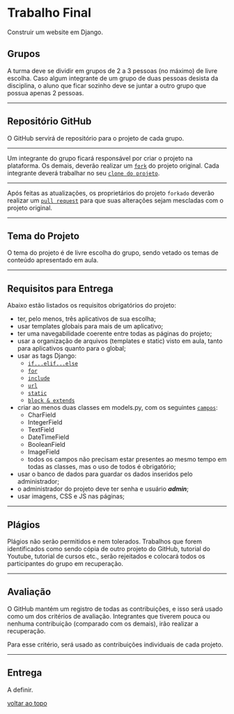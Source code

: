 # Trabalho Final #

Construir um website em Django.

## Grupos ##
A turma deve se dividir em grupos de 2 a 3 pessoas (no máximo) de livre escolha. Caso algum integrante de um grupo de duas pessoas desista da disciplina, o aluno que ficar sozinho deve se juntar a outro grupo que possua apenas 2 pessoas.

- - - -

## Repositório GitHub ##
O GitHub servirá de repositório para o projeto de cada grupo.

- - - -

Um integrante do grupo ficará responsável por criar o projeto na plataforma. Os demais, deverão realizar um [`fork`](https://docs.github.com/pt/get-started/quickstart/fork-a-repo) do projeto original. Cada integrante deverá trabalhar no seu [`clone do projeto`](https://docs.github.com/pt/repositories/creating-and-managing-repositories/cloning-a-repository).

- - - -

Após feitas as atualizações, os proprietários do projeto `forkado` deverão realizar um [`pull request`](https://docs.github.com/pt/pull-requests/collaborating-with-pull-requests/proposing-changes-to-your-work-with-pull-requests/creating-a-pull-request) para que suas alterações sejam mescladas com o projeto original.

- - - -

## Tema do Projeto ##
O tema do projeto é de livre escolha do grupo, sendo vetado os temas de conteúdo apresentado em aula.

- - - -

## Requisitos para Entrega ##
Abaixo estão listados os requisitos obrigatórios do projeto:
* ter, pelo menos, três aplicativos de sua escolha;
* usar templates globais para mais de um aplicativo;
* ter uma navegabilidade coerente entre todas as páginas do projeto;
* usar a organização de arquivos (templates e static) visto em aula, tanto para aplicativos quanto para o global;
* usar as tags Django:
    * [`if...elif...else`](https://docs.djangoproject.com/pt-br/4.2/ref/templates/builtins/#if)
    * [`for`](https://docs.djangoproject.com/pt-br/4.2/ref/templates/builtins/#for)
    * [`include`](https://docs.djangoproject.com/pt-br/4.2/ref/templates/builtins/#include)
    * [`url`](https://docs.djangoproject.com/pt-br/4.2/ref/templates/builtins/#url)
    * [`static`](https://docs.djangoproject.com/pt-br/4.2/ref/templates/builtins/#static)
    * [`block & extends`](https://docs.djangoproject.com/pt-br/4.2/ref/templates/language/#template-inheritance)
* criar ao menos duas classes em models.py, com os seguintes [`campos`](https://docs.djangoproject.com/pt-br/4.2/topics/db/models/#fields):
    * CharField
    * IntegerField
    * TextField
    * DateTimeField
    * BooleanField
    * ImageField
    * todos os campos não precisam estar presentes ao mesmo tempo em todas as classes, mas o uso de todos é obrigatório;
* usar o banco de dados para guardar os dados inseridos pelo administrador;
* o administrador do projeto deve ter senha e usuário ***admin***;
* usar imagens, CSS e JS nas páginas;

- - - -

## Plágios ##
Plágios não serão permitidos e nem tolerados.
Trabalhos que forem identificados como sendo cópia de outro projeto do GitHub, tutorial do Youtube, tutorial de cursos etc., serão rejeitados e colocará todos os participantes do grupo em recuperação.

- - - -

## Avaliação ##
O GitHub mantém um registro de todas as contribuições, e isso será usado como um dos critérios de avaliação. Integrantes que tiverem pouca ou nenhuma contribuição (comparado com os demais), irão realizar a recuperação.

Para esse critério, será usado as contribuições individuais de cada projeto.

- - - -

## Entrega ##
A definir.

[voltar ao topo](#trabalho-final)
